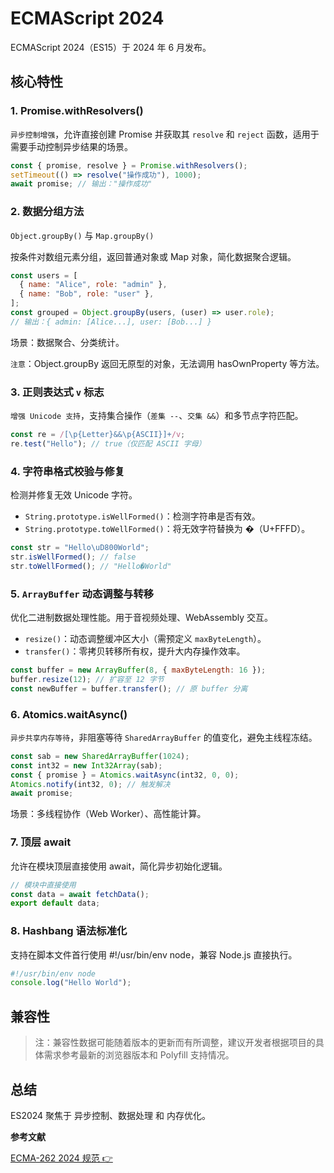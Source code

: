 # ECMAScript 2024

ECMAScript 2024（ES15）于 2024 年 6 月发布。

## 核心特性

### 1. Promise.withResolvers()

`异步控制增强`，允许直接创建 Promise 并获取其 `resolve` 和 `reject` 函数，适用于需要手动控制异步结果的场景。

```javascript
const { promise, resolve } = Promise.withResolvers();
setTimeout(() => resolve("操作成功"), 1000);
await promise; // 输出："操作成功"
```

### 2. 数据分组方法

`Object.groupBy()` 与 `Map.groupBy()`

按条件对数组元素分组，返回普通对象或 Map 对象，简化数据聚合逻辑。

```javascript
const users = [
  { name: "Alice", role: "admin" },
  { name: "Bob", role: "user" },
];
const grouped = Object.groupBy(users, (user) => user.role);
// 输出：{ admin: [Alice...], user: [Bob...] }
```

场景：数据聚合、分类统计。

`注意`：Object.groupBy 返回无原型的对象，无法调用 hasOwnProperty 等方法。

### 3. 正则表达式 `v` 标志

`增强 Unicode 支持`，支持集合操作（`差集 --`、`交集 &&`）和多节点字符匹配。

```javascript
const re = /[\p{Letter}&&\p{ASCII}]+/v;
re.test("Hello"); // true（仅匹配 ASCII 字母）
```

### 4. 字符串格式校验与修复

检测并修复无效 Unicode 字符。

- `String.prototype.isWellFormed()`：检测字符串是否有效。
- `String.prototype.toWellFormed()`：将无效字符替换为 �（U+FFFD）。

```javascript
const str = "Hello\uD800World";
str.isWellFormed(); // false
str.toWellFormed(); // "Hello�World"
```

### 5. `ArrayBuffer` 动态调整与转移

优化二进制数据处理性能。用于音视频处理、WebAssembly 交互。

- `resize()`：动态调整缓冲区大小（需预定义 `maxByteLength`）。
- `transfer()`：零拷贝转移所有权，提升大内存操作效率。

```javascript
const buffer = new ArrayBuffer(8, { maxByteLength: 16 });
buffer.resize(12); // 扩容至 12 字节
const newBuffer = buffer.transfer(); // 原 buffer 分离
```

### 6. Atomics.waitAsync()

`异步共享内存等待`，非阻塞等待 `SharedArrayBuffer` 的值变化，避免主线程冻结。

```javascript
const sab = new SharedArrayBuffer(1024);
const int32 = new Int32Array(sab);
const { promise } = Atomics.waitAsync(int32, 0, 0);
Atomics.notify(int32, 0); // 触发解决
await promise;
```

场景：多线程协作（Web Worker）、高性能计算。

### 7. 顶层 await

允许在模块顶层直接使用 await，简化异步初始化逻辑。

```javascript
// 模块中直接使用
const data = await fetchData();
export default data;
```

### 8. Hashbang 语法标准化

支持在脚本文件首行使用 #!/usr/bin/env node，兼容 Node.js 直接执行。

```javascript
#!/usr/bin/env node
console.log("Hello World");
```

## 兼容性

<BrowserCard  cv="127+" fv="128+" sv="18.0+" ev="127+" nv="21.0+" />

<!--
| Chrome | Firefox | Safari | Edge | Node.js |
| :----: | :-----: | :----: | :--: | :-----: |
|  127+  |  128+   | 18.0+  | 127+ |  21.0+  |
-->

> 注：兼容性数据可能随着版本的更新而有所调整，建议开发者根据项目的具体需求参考最新的浏览器版本和 Polyfill 支持情况。

## 总结

ES2024 聚焦于 异步控制、数据处理 和 内存优化。

**参考文献**

[ECMA-262 2024 规范 👉](https://tc39.es/ecma262/2024/)
